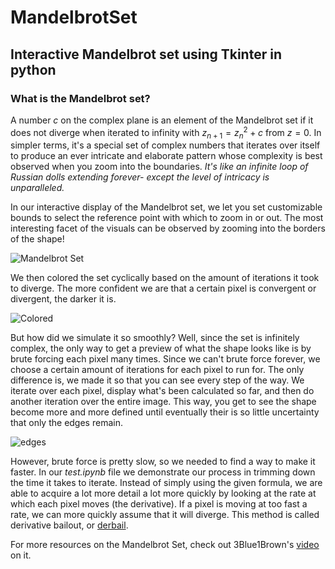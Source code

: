 # MandelbrotSet

## Interactive Mandelbrot set using Tkinter in python

### **What is the Mandelbrot set?**


A number $c$ on the complex plane is an element of the Mandelbrot set if it does not diverge when iterated to infinity with $z_{n+1} = z_n^2 + c$ from $z = 0$. In simpler terms, it's a special set of complex numbers that iterates over itself to produce an ever intricate and elaborate pattern whose complexity is best observed when you zoom into the boundaries.
_It's like an infinite loop of Russian dolls extending forever- except the level of intricacy is unparalleled._

In our interactive display of the Mandelbrot set, we let you set customizable bounds to select the reference point with which to zoom in or out. The most interesting facet of the visuals can be observed by zooming into the borders of the shape!

![Mandelbrot Set](https://github.com/tachophobia/MandelbrotSet/assets/112730336/c03db354-3bed-4f10-b32d-8ed1c3d5bb37)

We then colored the set cyclically based on the amount of iterations it took to diverge. The more confident we are that a certain pixel is convergent or divergent, the darker it is.

![Colored](https://github.com/tachophobia/MandelbrotSet/assets/112730336/724ecd44-56c6-4636-8ada-b768e793e4b0)

But how did we simulate it so smoothly? Well, since the set is infinitely complex, the only way to get a preview of what the shape looks like is by brute forcing each pixel many times. Since we can't brute force forever, we choose a certain amount of iterations for each pixel to run for. The only difference is, we made it so that you can see every step of the way. 
We iterate over each pixel, display what's been calculated so far, and then do another iteration over the entire image. This way, you get to see the shape become more and more defined until eventually their is so little uncertainty that only the edges remain.

![edges](https://github.com/tachophobia/MandelbrotSet/assets/112730336/871c2c6a-2b34-4994-96d3-36679b72f80a)

However, brute force is pretty slow, so we needed to find a way to make it faster. In our _test.ipynb_ file we demonstrate our process in trimming down the time it takes to iterate. Instead of simply using the given formula, we are able to acquire a lot more detail a lot more quickly by looking at the rate at which each pixel moves (the derivative). If a pixel is moving at too fast a rate, we can more quickly assume that it will diverge.
This method is called derivative bailout, or [derbail](https://en.wikipedia.org/wiki/Plotting_algorithms_for_the_Mandelbrot_set#Derivative_Bailout_or_%22derbail%22).


For more resources on the Mandelbrot Set, check out 3Blue1Brown's [video](https://youtu.be/LqbZpur38nw) on it.
